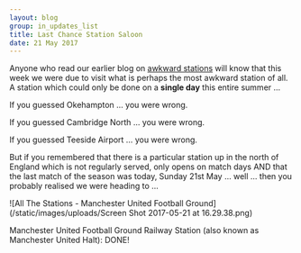 ```yaml
---
layout: blog
group: in_updates_list
title: Last Chance Station Saloon
date: 21 May 2017
---
```

Anyone who read our earlier blog on [awkward stations](http://allthestations.co.uk/2017/05/18/to-the-incredibly-awkward-trains/) will know that this week we were due to visit what is perhaps the most awkward station of all. A station which could only be done on a **single day** this entire summer …

If you guessed Okehampton … you were wrong.

If you guessed Cambridge North … you were wrong. 

If you guessed Teeside Airport … you were wrong. 

But if you remembered that there is a particular station up in the north of England which is not regularly served, only opens on match days AND that the last match of the season was today, Sunday 21st May … well … then you probably realised we were heading to …

![All The Stations - Manchester United Football Ground](/static/images/uploads/Screen Shot 2017-05-21 at 16.29.38.png)

Manchester United Football Ground Railway Station (also known as Manchester United Halt): DONE!
